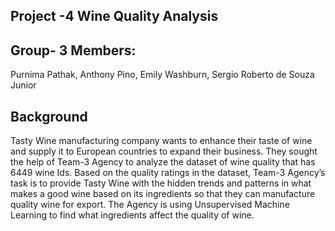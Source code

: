 ## Project -4 Wine Quality Analysis



## Group- 3 Members:
Purnima Pathak, 
Anthony Pino, 
Emily Washburn, 
Sergio Roberto de Souza Junior 



## Background


Tasty Wine manufacturing company wants to enhance their taste of wine and supply it to European countries to expand their business. They sought the help of Team-3 Agency to analyze the dataset of wine quality that has 6449 wine Ids. Based on the quality ratings in the dataset, Team-3 Agency’s task is to provide Tasty Wine with the hidden trends and patterns in what makes a good wine based on its ingredients so that they can manufacture quality wine for export. The Agency is using Unsupervised Machine Learning to find what ingredients affect the quality of wine.

